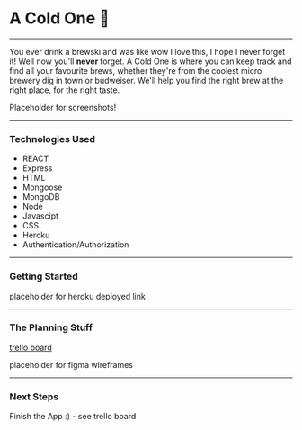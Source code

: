 # A Cold One 🍺
---
You ever drink a brewski and was like wow I love this, I hope I never forget it! Well now you'll <strong> never </strong> forget. 
A Cold One is where you can keep track and find all your favourite brews, whether they're from the coolest micro brewery dig in town or budweiser. We'll help you find the right brew at the right place, for the right taste. 

Placeholder for screenshots! 

---
### Technologies Used
<ul>
 <li> REACT </li>
 <li> Express </li>
 <li> HTML </li>
 <li> Mongoose </li>
 <li> MongoDB </li>
 <li> Node </li> 
 <li> Javascipt </li>
 <li> CSS </li>
 <li> Heroku </li>
 <li> Authentication/Authorization </li>
 </ul>

---
### Getting Started

placeholder for heroku deployed link

---

### The Planning Stuff 

[trello board](https://trello.com/b/FEwLtKUd/acold1)

placeholder for figma wireframes

---

### Next Steps
Finish the App :) - see trello board 

